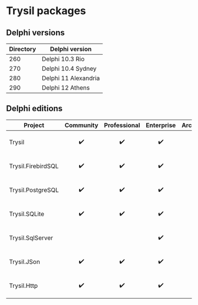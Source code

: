 # Trysil packages

## Delphi versions 
|Directory|Delphi version|
|-|-|
|260|Delphi 10.3 Rio|
|270|Delphi 10.4 Sydney|
|280|Delphi 11 Alexandria|
|290|Delphi 12 Athens|


## Delphi editions
|Project|Community|Professional|Enterprise|Architect|
|-|-|-|-|-|
|Trysil|<p align="center">:heavy_check_mark:</p>|<p align="center">:heavy_check_mark:</p>|<p align="center">:heavy_check_mark:</p>|<p align="center">:heavy_check_mark:</p>|
|Trysil.FirebirdSQL|<p align="center">:heavy_check_mark:</p>|<p align="center">:heavy_check_mark:</p>|<p align="center">:heavy_check_mark:</p>|<p align="center">:heavy_check_mark:</p>|
|Trysil.PostgreSQL|<p align="center">:heavy_check_mark:</p>|<p align="center">:heavy_check_mark:</p>|<p align="center">:heavy_check_mark:</p>|<p align="center">:heavy_check_mark:</p>|
|Trysil.SQLite|<p align="center">:heavy_check_mark:</p>|<p align="center">:heavy_check_mark:</p>|<p align="center">:heavy_check_mark:</p>|<p align="center">:heavy_check_mark:</p>|
|Trysil.SqlServer|||<p align="center">:heavy_check_mark:</p>|<p align="center">:heavy_check_mark:</p>|
|Trysil.JSon|<p align="center">:heavy_check_mark:</p>|<p align="center">:heavy_check_mark:</p>|<p align="center">:heavy_check_mark:</p>|<p align="center">:heavy_check_mark:</p>|
|Trysil.Http|<p align="center">:heavy_check_mark:</p>|<p align="center">:heavy_check_mark:</p>|<p align="center">:heavy_check_mark:</p>|<p align="center">:heavy_check_mark:</p>|

